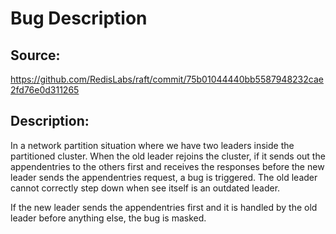 # Bug Description

## Source: 
https://github.com/RedisLabs/raft/commit/75b01044440bb5587948232cae2fd76e0d311265

## Description: 

In a network partition situation where we have two leaders inside the partitioned cluster. When the old leader rejoins the cluster, if it sends out the appendentries to the others first and receives the responses before the new leader sends the appendentries request, a bug is triggered. The old leader cannot correctly step down when see itself is an outdated leader.

If the new leader sends the appendentries first and it is handled by the old leader before anything else, the bug is masked.